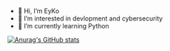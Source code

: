 - 👋 Hi, I’m EyKo
- 👀 I’m interested in devlopment and cybersecurity
- 🌱 I’m currently learning Python


[![Anurag's GitHub stats](https://github-readme-stats.vercel.app/api?eyko-dev=anuraghazra)](https://github.com/anuraghazra/github-readme-stats)
